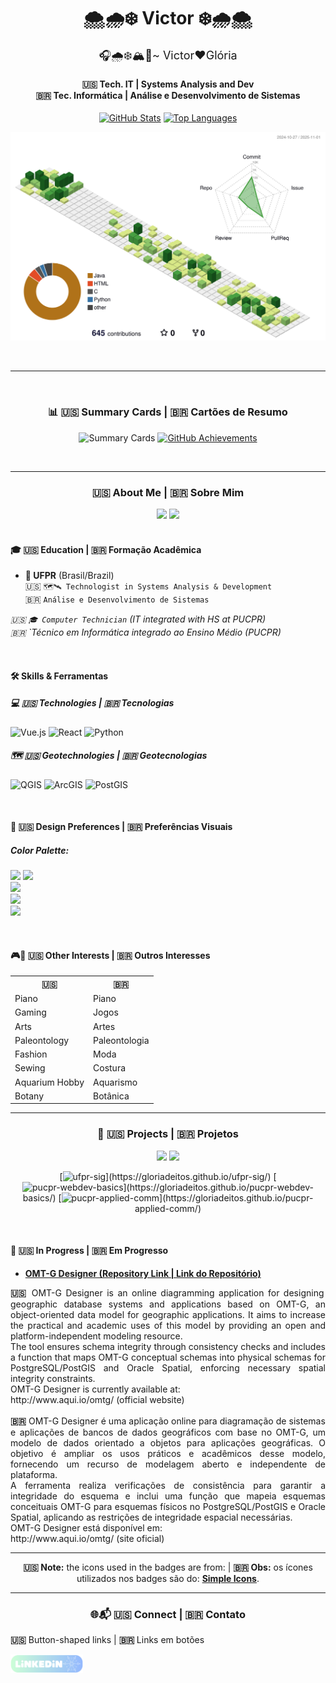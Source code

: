<!-- Header Bilingual -->
<div align="center">
  <h1>🌨️🌧️❄️ Victor ❄️🌧️🌨️</h1>
  <p style="font-size: 18px; margin: 0;">🎧🌧️❄️🏔️🌲~ Victor❤️Glória</p>

  <h4>🇺🇸 Tech. IT | Systems Analysis and Dev <br> 🇧🇷 Tec. Informática | Análise e Desenvolvimento de Sistemas </h4>
  
  [![GitHub Stats](https://github-readme-stats.vercel.app/api?username=gloriadeitos&show_icons=true&theme=buefy&title_color=6D6875&icon_color=B8E3FF&bg_color=FAFAFA)](https://github.com/gloriadeitos)
  [![Top Languages](https://github-readme-stats.vercel.app/api/top-langs/?username=gloriadeitos&layout=compact&theme=buefy&title_color=6D6875&bg_color=FAFAFA&include_all_commits=true)](https://github.com/gloriadeitos)

  ![Profile 3D](./profile-3d-contrib/profile-green.svg)


  <br>
</div>

---

<div align="center">
  <br>
    <h3><b>📊 🇺🇸 Summary Cards | 🇧🇷 Cartões de Resumo </b></h3>
  
  ![Summary Cards](https://github-profile-summary-cards.vercel.app/api/cards/profile-details?username=gloriadeitos&theme=default)
  [![GitHub Achievements](https://github-profile-trophy.vercel.app/?username=gloriadeitos&theme=default&row=1&column=7&title_color=6D6875&icon_color=B8E3FF&bg_color=FAFAFA)](https://github.com/ryo-ma/github-profile-trophy)
  
  <br>
</div>

---

<div align="center">
  <h3><b>🇺🇸 About Me | 🇧🇷 Sobre Mim </b></h3>
  <img src="https://img.shields.io/badge/EN--US-FFD6E8?style=flat-square&logo=google-translate&logoColor=white" height="24">
  <img src="https://img.shields.io/badge/PT--BR-B8E3FF?style=flat-square&logo=google-translate&logoColor=white" height="24">
</div>

<br>

#### 🎓 🇺🇸 Education | 🇧🇷 Formação Acadêmica

- **🏦 UFPR** (Brasil/Brazil)<br>
  🇺🇸 `🗺️🛰️ Technologist in Systems Analysis & Development`<br>
  🇧🇷 `Análise e Desenvolvimento de Sistemas`

*🇺🇸 `🎓 Computer Technician` (IT integrated with HS at PUCPR)*<br>
*🇧🇷 `Técnico em Informática integrado ao Ensino Médio (PUCPR)*

<br>

#### 🛠️ Skills & Ferramentas
##### 💻 🇺🇸 Technologies | 🇧🇷 Tecnologias
![Vue.js](https://img.shields.io/badge/-Vue.js-B8E3FF?style=flat-square&logo=vuedotjs&logoColor=white)
![React](https://img.shields.io/badge/-React-DAF2E6?style=flat-square&logo=react&logoColor=6D6875)
![Python](https://img.shields.io/badge/-Python-FFF3B0?style=flat-square&logo=python&logoColor=6D6875)

##### 🗺️ 🇺🇸 Geotechnologies | 🇧🇷 Geotecnologias
![QGIS](https://img.shields.io/badge/-QGIS-DAF2E6?style=flat-square&logo=qgis&logoColor=white)
![ArcGIS](https://img.shields.io/badge/-ArcGIS%20Online-FFD6E8?style=flat-square&logo=esri&logoColor=white)
![PostGIS](https://img.shields.io/badge/-PostGIS/PostgreSQL-FFF3B0?style=flat-square&logo=postgresql&logoColor=6D6875)

<br>

#### 🎨 🇺🇸 **Design Preferences** | 🇧🇷 **Preferências Visuais**
##### Color Palette:
![](https://img.shields.io/badge/Cloud_Blue_:_B8E3FF-B8E3FF?style=flat-square) 
![](https://img.shields.io/badge/Powder_Blue_:_D1EDFF-D1EDFF?style=flat-square)  
![](https://img.shields.io/badge/Water_Green_:_DAF2E6-DAF2E6?style=flat-square)  
![](https://img.shields.io/badge/Yolk_Yellow_:_FFF3B0-FFF3B0?style=flat-square)  
![](https://img.shields.io/badge/Cotton_Pink_:_FFD6E8-FFD6E8?style=flat-square)

<br>

<div>
  <h4><b>🎮🎹 🇺🇸 Other Interests | 🇧🇷 Outros Interesses</b></h4>
  <table>
    <tr>
      <th>🇺🇸</th>
      <th>🇧🇷</th>
    </tr>
    <tr>
      <td>Piano</td>
      <td>Piano</td>
    </tr>
    <tr>
      <td>Gaming</td>
      <td>Jogos</td>
    </tr>
    <tr>
      <td>Arts</td>
      <td>Artes</td>
    </tr>
    <tr>
      <td>Paleontology</td>
      <td>Paleontologia</td>
    </tr>
    <tr>
      <td>Fashion</td>
      <td>Moda</td>
    </tr>
    <tr>
      <td>Sewing</td>
      <td>Costura</td>
    </tr>
    <tr>
      <td>Aquarium Hobby</td>
      <td>Aquarismo</td>
    </tr>
    <tr>
      <td>Botany</td>
      <td>Botânica</td>
    </tr>
  </table>
</div>

--- 

<div align="center">
  <h3><b>🌟 🇺🇸 Projects | 🇧🇷 Projetos</b></h3>
  <img src="https://img.shields.io/badge/EN--US-FFD6E8?style=flat-square&logo=google-translate&logoColor=white" height="24">
  <img src="https://img.shields.io/badge/PT--BR-B8E3FF?style=flat-square&logo=google-translate&logoColor=white" height="24">

  <br>

  [![ufpr-sig](https://img.shields.io/badge/|_WebGIS_for_SDG_11_Analysis_in_Curitiba--PR_(December_2024)-B8E3FF?style=flat-square&logo=openstreetmap&logoColor=black)](https://gloriadeitos.github.io/ufpr-sig/)
  [![pucpr-webdev-basics](https://img.shields.io/badge/|_Basic_full--stack_web_application_with_CRUD_(December_2024)-B8E3FF?style=flat-square&logo=databricks&logoColor=black)](https://gloriadeitos.github.io/pucpr-webdev-basics/)
  [![pucpr-applied-comm](https://img.shields.io/badge/|_Basic_front--end_website_built_with_HTML,_CSS,_and_JavaScript_(July_2024)-d1edff?style=flat-square&logo=spacex&logoColor=black)](https://gloriadeitos.github.io/pucpr-applied-comm/)
</div>

<br>

#### 📌 🇺🇸 In Progress | 🇧🇷 Em Progresso  

-  **[OMT-G Designer (Repository Link | Link do Repositório)](https://github.com/gloriadeitos/omtg-designer)**

<div align="justify">
  <b>🇺🇸</b> OMT-G Designer is an online diagramming application for designing geographic database systems and applications based on OMT-G, an object-oriented data model for geographic applications. It aims to increase the practical and academic uses of this model by providing an open and platform-independent modeling resource.<br>  
  The tool ensures schema integrity through consistency checks and includes a function that maps OMT-G conceptual schemas into physical schemas for PostgreSQL/PostGIS and Oracle Spatial, enforcing necessary spatial integrity constraints.<br> 
  OMT-G Designer is currently available at:<br>
  http://www.aqui.io/omtg/ (official website)
  <br><br>
  <b>🇧🇷</b> OMT-G Designer é uma aplicação online para diagramação de sistemas e aplicações de bancos de dados geográficos com base no OMT-G, um modelo de dados orientado a objetos para aplicações geográficas. O objetivo é ampliar os usos práticos e acadêmicos desse modelo, fornecendo um recurso de modelagem aberto e independente de plataforma.<br>  
  A ferramenta realiza verificações de consistência para garantir a integridade do esquema e inclui uma função que mapeia esquemas conceituais OMT-G para esquemas físicos no PostgreSQL/PostGIS e Oracle Spatial, aplicando as restrições de integridade espacial necessárias.<br>
  OMT-G Designer está disponível em:<br>
  http://www.aqui.io/omtg/ (site oficial)
</div>

---

<div align="center">
  <p><b>🇺🇸 Note:</b> the icons used in the badges are from: | <b>🇧🇷 Obs:</b> os ícones utilizados nos badges são do: <a href="https://simpleicons.org/" target="_blank"><b>Simple Icons</b></a>.</p>
</div>

---

<div align="center">
  <h3><b>🌐📬 🇺🇸 Connect | 🇧🇷 Contato</b></h3>
</div>

<div>
  <p><b>🇺🇸</b> Button-shaped links | <b>🇧🇷 </b> Links em botões</p>
</div>

<a href="https://www.linkedin.com/in/gloriadeitos/" target="_blank"><img src="https://github.com/gloriadeitos/gloriadeitos/blob/main/icon/linkedin.png" height="30"></a>
